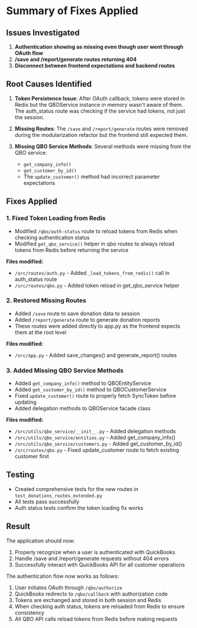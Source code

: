# Summary of Fixes Applied

## Issues Investigated

1. **Authentication showing as missing even though user went through OAuth flow**
2. **/save and /report/generate routes returning 404**
3. **Disconnect between frontend expectations and backend routes**

## Root Causes Identified

1. **Token Persistence Issue**: After OAuth callback, tokens were stored in Redis but the QBOService instance in memory wasn't aware of them. The auth_status route was checking if the service had tokens, not just the session.

2. **Missing Routes**: The `/save` and `/report/generate` routes were removed during the modularization refactor but the frontend still expected them.

3. **Missing QBO Service Methods**: Several methods were missing from the QBO service:
   - `get_company_info()`
   - `get_customer_by_id()`
   - The `update_customer()` method had incorrect parameter expectations

## Fixes Applied

### 1. Fixed Token Loading from Redis
- Modified `/qbo/auth-status` route to reload tokens from Redis when checking authentication status
- Modified `get_qbo_service()` helper in qbo routes to always reload tokens from Redis before returning the service

**Files modified:**
- `/src/routes/auth.py` - Added `_load_tokens_from_redis()` call in auth_status route
- `/src/routes/qbo.py` - Added token reload in get_qbo_service helper

### 2. Restored Missing Routes
- Added `/save` route to save donation data to session
- Added `/report/generate` route to generate donation reports
- These routes were added directly to app.py as the frontend expects them at the root level

**Files modified:**
- `/src/app.py` - Added save_changes() and generate_report() routes

### 3. Added Missing QBO Service Methods
- Added `get_company_info()` method to QBOEntityService
- Added `get_customer_by_id()` method to QBOCustomerService
- Fixed `update_customer()` route to properly fetch SyncToken before updating
- Added delegation methods to QBOService facade class

**Files modified:**
- `/src/utils/qbo_service/__init__.py` - Added delegation methods
- `/src/utils/qbo_service/entities.py` - Added get_company_info()
- `/src/utils/qbo_service/customers.py` - Added get_customer_by_id()
- `/src/routes/qbo.py` - Fixed update_customer route to fetch existing customer first

## Testing

- Created comprehensive tests for the new routes in `test_donations_routes_extended.py`
- All tests pass successfully
- Auth status tests confirm the token loading fix works

## Result

The application should now:
1. Properly recognize when a user is authenticated with QuickBooks
2. Handle /save and /report/generate requests without 404 errors
3. Successfully interact with QuickBooks API for all customer operations

The authentication flow now works as follows:
1. User initiates OAuth through `/qbo/authorize`
2. QuickBooks redirects to `/qbo/callback` with authorization code
3. Tokens are exchanged and stored in both session and Redis
4. When checking auth status, tokens are reloaded from Redis to ensure consistency
5. All QBO API calls reload tokens from Redis before making requests
